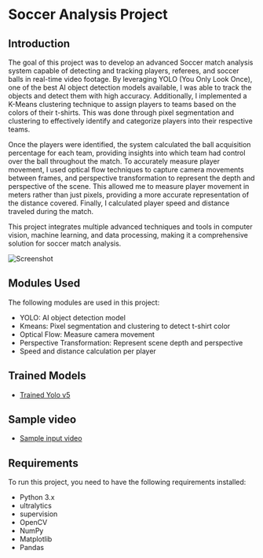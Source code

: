 # Soccer Analysis Project

## Introduction
The goal of this project was to develop an advanced Soccer match analysis system capable of detecting and tracking players, referees, and soccer balls in real-time video footage. By leveraging YOLO (You Only Look Once), one of the best AI object detection models available, I was able to track the objects and detect them with high accuracy. Additionally, I implemented a K-Means clustering technique to assign players to teams based on the colors of their t-shirts. This was done through pixel segmentation and clustering to effectively identify and categorize players into their respective teams.

Once the players were identified, the system calculated the ball acquisition percentage for each team, providing insights into which team had control over the ball throughout the match. To accurately measure player movement, I used optical flow techniques to capture camera movements between frames, and perspective transformation to represent the depth and perspective of the scene. This allowed me to measure player movement in meters rather than just pixels, providing a more accurate representation of the distance covered. Finally, I calculated player speed and distance traveled during the match.

This project integrates multiple advanced techniques and tools in computer vision, machine learning, and data processing, making it a comprehensive solution for soccer match analysis.

![Screenshot](output_videos/screenshot.png)

## Modules Used
The following modules are used in this project:
- YOLO: AI object detection model
- Kmeans: Pixel segmentation and clustering to detect t-shirt color
- Optical Flow: Measure camera movement
- Perspective Transformation: Represent scene depth and perspective
- Speed and distance calculation per player

## Trained Models
- [Trained Yolo v5](https://drive.google.com/file/d/1DC2kCygbBWUKheQ_9cFziCsYVSRw6axK/view?usp=sharing)

## Sample video
-  [Sample input video](https://drive.google.com/file/d/1t6agoqggZKx6thamUuPAIdN_1zR9v9S_/view?usp=sharing)

## Requirements
To run this project, you need to have the following requirements installed:
- Python 3.x
- ultralytics
- supervision
- OpenCV
- NumPy
- Matplotlib
- Pandas
